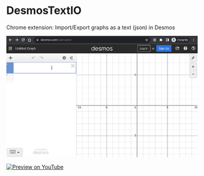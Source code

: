 # DesmosTextIO

Chrome extension: Import/Export graphs as a text (json) in Desmos

![](capture.gif)

[![Preview on YouTube](https://img.youtube.com/vi/RnQ7_H4XFGY/0.jpg)](https://www.youtube.com/watch?v=RnQ7_H4XFGY)
